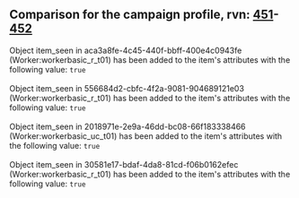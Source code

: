 ## Comparison for the campaign profile, rvn: [451](https://github.com/PRO100KatYT/FortniteProfileRevisions/tree/main/profiles/campaign/451%20campaign.json)-[452](https://github.com/PRO100KatYT/FortniteProfileRevisions/tree/main/profiles/campaign/452%20campaign.json)

Object item_seen in aca3a8fe-4c45-440f-bbff-400e4c0943fe (Worker:workerbasic_r_t01) has been added to the item's attributes with the following value: `true`
<br><br>
Object item_seen in 556684d2-cbfc-4f2a-9081-904689121e03 (Worker:workerbasic_r_t01) has been added to the item's attributes with the following value: `true`
<br><br>
Object item_seen in 2018971e-2e9a-46dd-bc08-66f183338466 (Worker:workerbasic_uc_t01) has been added to the item's attributes with the following value: `true`
<br><br>
Object item_seen in 30581e17-bdaf-4da8-81cd-f06b0162efec (Worker:workerbasic_r_t01) has been added to the item's attributes with the following value: `true`
<br><br>

